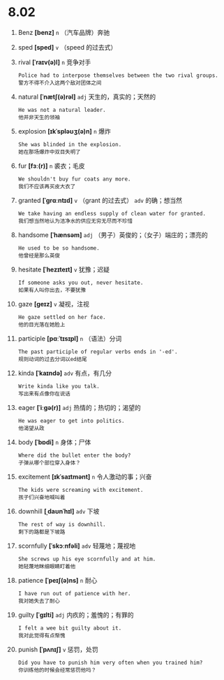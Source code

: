 # 8.02

1. Benz **[benz]** `n` （汽车品牌）奔驰

2. sped **[sped]** `v` （speed 的过去式）

3. rival **[ˈraɪv(ə)l]** `n` 竞争对手

   ```
   Police had to interpose themselves between the two rival groups.
   警方不得不介入这两个敌对团体之间
   ```

4. natural **[ˈnætʃ(ə)rəl]** `adj` 天生的，真实的；天然的

   ```
   He was not a natural leader.
   他并非天生的领袖
   ```

5. explosion **[ɪkˈspləʊʒ(ə)n]** `n` 爆炸

   ```
   She was blinded in the explosion.
   她在那场爆炸中双目失明了
   ```

6. fur **[fɜː(r)]** `n` 裘衣；毛皮

   ```
   We shouldn't buy fur coats any more.
   我们不应该再买皮大衣了
   ```

7. granted **[ˈɡrɑːntɪd]** `v` （grant 的过去式） `adv` 的确；想当然

   ```
   We take having an endless supply of clean water for granted.
   我们想当然地认为洁净水的供应无穷无尽而不珍惜
   ```

8. handsome **[ˈhænsəm]** `adj` （男子）英俊的；（女子）端庄的；漂亮的

   ```
   He used to be so handsome.
   他曾经是那么英俊
   ```

9. hesitate **[ˈhezɪteɪt]** `v` 犹豫；迟疑

   ```
   If someone asks you out, never hesitate.
   如果有人叫你出去，不要犹豫
   ```

10. gaze **[ɡeɪz]** `v` 凝视，注视

    ```
    He gaze settled on her face.
    他的目光落在她脸上
    ```

11. participle **[pɑːˈtɪsɪpl]** `n` （语法）分词

    ```
    The past participle of regular verbs ends in '-ed'.
    规则动词的过去分词以ed结尾
    ```

12. kinda **[ˈkaɪndə]** `adv` 有点，有几分

    ```
    Write kinda like you talk.
    写出来有点像你在说话
    ```

13. eager **[ˈiːɡə(r)]** `adj` 热情的；热切的；渴望的

    ```
    He was eager to get into politics.
    他渴望从政
    ```

14. body **[ˈbɒdi]** `n` 身体；尸体

    ```
    Where did the bullet enter the body?
    子弹从哪个部位穿入身体？
    ```

15. excitement **[ɪkˈsaɪtmənt]** `n` 令人激动的事；兴奋

    ```
    The kids were screaming with excitement.
    孩子们兴奋地喊叫着
    ```

16. downhill **[ˌdaʊnˈhɪl]** `adv` 下坡

    ```
    The rest of way is downhill.
    剩下的路都是下坡路
    ```

17. scornfully **[ˈskɔːnfəli]** `adv` 轻蔑地；蔑视地

    ```
    She screws up his eye scornfully and at him.
    她轻蔑地眯细眼睛盯着他
    ```

18. patience **[ˈpeɪʃ(ə)ns]** `n` 耐心

    ```
    I have run out of patience with her.
    我对她失去了耐心
    ```

19. guilty **[ˈɡɪlti]** `adj` 内疚的；羞愧的；有罪的

    ```
    I felt a wee bit guilty about it.
    我对此觉得有点惭愧
    ```

20. punish **[ˈpʌnɪʃ]** `v` 惩罚，处罚
    ```
    Did you have to punish him very often when you trained him?
    你训练他的时候会经常惩罚他吗？
    ```
